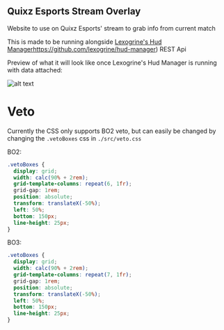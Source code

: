 ## Quixz Esports Stream Overlay
Website to use on Quixz Esports' stream to grab info from current match

This is made to be running alongside [Lexogrine's Hud Manager](https://www.google.com)https://github.com/lexogrine/hud-manager) REST Api

Preview of what it will look like once Lexogrine's Hud Manager is running with data attached:

![alt text](https://imgur.com/kt370ot.png)

# Veto
Currently the CSS only supports BO2 veto, but can easily be changed by changing the `.vetoBoxes` css in `./src/veto.css`

BO2:
```css
.vetoBoxes {
  display: grid;
  width: calc(90% + 2rem);
  grid-template-columns: repeat(6, 1fr);
  grid-gap: 1rem;
  position: absolute;
  transform: translateX(-50%);
  left: 50%;
  bottom: 150px;
  line-height: 25px;
}
```
BO3:
```css
.vetoBoxes {
  display: grid;
  width: calc(90% + 2rem);
  grid-template-columns: repeat(7, 1fr);
  grid-gap: 1rem;
  position: absolute;
  transform: translateX(-50%);
  left: 50%;
  bottom: 150px;
  line-height: 25px;
}
```
